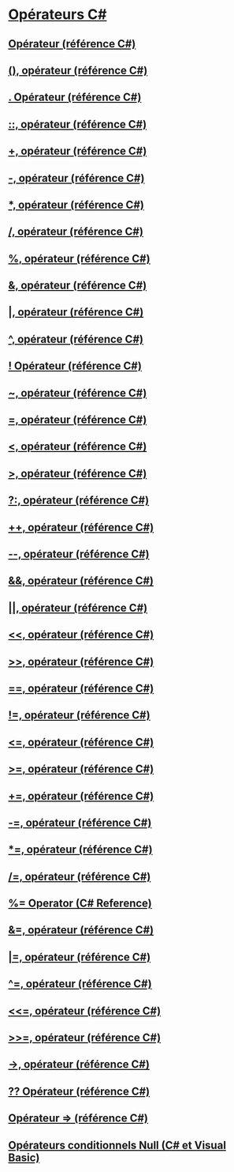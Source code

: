# [Opérateurs C#](index.md)
## [Opérateur (référence C#)](index-operator.md)
## [(), opérateur (référence C#)](invocation-operator.md)
## [. Opérateur (référence C#)](member-access-operator.md)
## [::, opérateur (référence C#)](namespace-alias-qualifer.md)
## [+, opérateur (référence C#)](addition-operator.md)
## [-, opérateur (référence C#)](subtraction-operator.md)
## [*, opérateur (référence C#)](multiplication-operator.md)
## [/, opérateur (référence C#)](division-operator.md)
## [%, opérateur (référence C#)](modulus-operator.md)
## [&, opérateur (référence C#)](and-operator.md)
## [|, opérateur (référence C#)](or-operator.md)
## [^, opérateur (référence C#)](xor-operator.md)
## [! Opérateur (référence C#)](logical-negation-operator.md)
## [~, opérateur (référence C#)](bitwise-complement-operator.md)
## [=, opérateur (référence C#)](assignment-operator.md)
## [<, opérateur (référence C#)](less-than-operator.md)
## [>, opérateur (référence C#)](greater-than-operator.md)
## [?:, opérateur (référence C#)](conditional-operator.md)
## [++, opérateur (référence C#)](increment-operator.md)
## [--, opérateur (référence C#)](decrement-operator.md)
## [&&, opérateur (référence C#)](conditional-and-operator.md)
## [||, opérateur (référence C#)](conditional-or-operator.md)
## [<<, opérateur (référence C#)](left-shift-operator.md)
## [>>, opérateur (référence C#)](right-shift-operator.md)
## [==, opérateur (référence C#)](equality-comparison-operator.md)
## [!=, opérateur (référence C#)](not-equal-operator.md)
## [<=, opérateur (référence C#)](less-than-equal-operator.md)
## [>=, opérateur (référence C#)](greater-than-equal-operator.md)
## [+=, opérateur (référence C#)](addition-assignment-operator.md)
## [-=, opérateur (référence C#)](subtraction-assignment-operator-1.md)
## [*=, opérateur (référence C#)](multiplication-assignment-operator.md)
## [/=, opérateur (référence C#)](subtraction-assignment-operator.md)
## [%= Operator (C# Reference)](modulus-assignment-operator.md)
## [&=, opérateur (référence C#)](and-assignment-operator.md)
## [|=, opérateur (référence C#)](or-assignment-operator.md)
## [^=, opérateur (référence C#)](xor-assignment-operator.md)
## [<<=, opérateur (référence C#)](left-shift-assignment-operator.md)
## [>>=, opérateur (référence C#)](right-shift-assignment-operator.md)
## [->, opérateur (référence C#)](dereference-operator.md)
## [?? Opérateur (référence C#)](null-conditional-operator.md)
## [Opérateur => (référence C#)](lambda-operator.md)
## [Opérateurs conditionnels Null (C# et Visual Basic)](null-conditional-operators.md)
